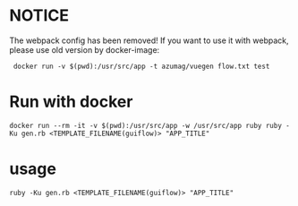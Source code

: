 # NOTICE
The webpack config has been removed!
If you want to use it with webpack, please use old version by docker-image:
```
 docker run -v $(pwd):/usr/src/app -t azumag/vuegen flow.txt test
```


# Run with docker

```
docker run --rm -it -v $(pwd):/usr/src/app -w /usr/src/app ruby ruby -Ku gen.rb <TEMPLATE_FILENAME(guiflow)> "APP_TITLE"
```

# usage
```
ruby -Ku gen.rb <TEMPLATE_FILENAME(guiflow)> "APP_TITLE"
```
